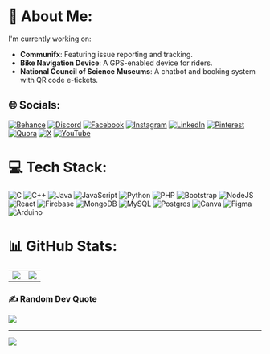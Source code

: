 # 💫 About Me:
I'm currently working on: 
- **Communifx**: Featuring issue reporting and tracking.
- **Bike Navigation Device**: A GPS-enabled device for riders.
- **National Council of Science Museums**: A chatbot and booking system with QR code e-tickets.


## 🌐 Socials:
[![Behance](https://img.shields.io/badge/Behance-1769ff?logo=behance&logoColor=white)](https://behance.net/vaatsavadepu) [![Discord](https://img.shields.io/badge/Discord-%237289DA.svg?logo=discord&logoColor=white)](https://discord.gg/https://discord.gg/RzW6AmKH) [![Facebook](https://img.shields.io/badge/Facebook-%231877F2.svg?logo=Facebook&logoColor=white)](https://facebook.com/vaatsava.adepu) [![Instagram](https://img.shields.io/badge/Instagram-%23E4405F.svg?logo=Instagram&logoColor=white)](https://instagram.com/_bhargav_) [![LinkedIn](https://img.shields.io/badge/LinkedIn-%230077B5.svg?logo=linkedin&logoColor=white)](https://linkedin.com/in/https://www.linkedin.com/in/bhargav-adepu-925361210/) [![Pinterest](https://img.shields.io/badge/Pinterest-%23E60023.svg?logo=Pinterest&logoColor=white)](https://pinterest.com/https://in.pinterest.com/AVSBharGav/) [![Quora](https://img.shields.io/badge/Quora-%23B92B27.svg?logo=Quora&logoColor=white)](https://quora.com/profile/https://www.quora.com/profile/Bhargav-Adepu-1) [![X](https://img.shields.io/badge/X-black.svg?logo=X&logoColor=white)](https://x.com/Avsbhar) [![YouTube](https://img.shields.io/badge/YouTube-%23FF0000.svg?logo=YouTube&logoColor=white)](https://youtube.com/@https://www.youtube.com/@BhargavAdepu) 

# 💻 Tech Stack:
![C](https://img.shields.io/badge/c-%2300599C.svg?style=for-the-badge&logo=c&logoColor=white) ![C++](https://img.shields.io/badge/c++-%2300599C.svg?style=for-the-badge&logo=c%2B%2B&logoColor=white) ![Java](https://img.shields.io/badge/java-%23ED8B00.svg?style=for-the-badge&logo=openjdk&logoColor=white) ![JavaScript](https://img.shields.io/badge/javascript-%23323330.svg?style=for-the-badge&logo=javascript&logoColor=%23F7DF1E) ![Python](https://img.shields.io/badge/python-3670A0?style=for-the-badge&logo=python&logoColor=ffdd54) ![PHP](https://img.shields.io/badge/php-%23777BB4.svg?style=for-the-badge&logo=php&logoColor=white)  ![Bootstrap](https://img.shields.io/badge/bootstrap-%238511FA.svg?style=for-the-badge&logo=bootstrap&logoColor=white)  ![NodeJS](https://img.shields.io/badge/node.js-6DA55F?style=for-the-badge&logo=node.js&logoColor=white) ![React](https://img.shields.io/badge/react-%2320232a.svg?style=for-the-badge&logo=react&logoColor=%2361DAFB) ![Firebase](https://img.shields.io/badge/firebase-a08021?style=for-the-badge&logo=firebase&logoColor=ffcd34) ![MongoDB](https://img.shields.io/badge/MongoDB-%234ea94b.svg?style=for-the-badge&logo=mongodb&logoColor=white) ![MySQL](https://img.shields.io/badge/mysql-4479A1.svg?style=for-the-badge&logo=mysql&logoColor=white) ![Postgres](https://img.shields.io/badge/postgres-%23316192.svg?style=for-the-badge&logo=postgresql&logoColor=white) ![Canva](https://img.shields.io/badge/Canva-%2300C4CC.svg?style=for-the-badge&logo=Canva&logoColor=white) ![Figma](https://img.shields.io/badge/figma-%23F24E1E.svg?style=for-the-badge&logo=figma&logoColor=white) ![Arduino](https://img.shields.io/badge/-Arduino-00979D?style=for-the-badge&logo=Arduino&logoColor=white)

# 📊 GitHub Stats:
<table>
  <tr>
    <td>
      <img src="https://github-readme-streak-stats.herokuapp.com/?user=bhargavvz&theme=dark&hide_border=false" />
    </td>
    <td>
      <img src="https://github-readme-stats.vercel.app/api/top-langs/?username=bhargavvz&theme=dark&hide_border=false&include_all_commits=true&count_private=false&layout=compact" />
    </td>
  </tr>
</table>

### ✍️ Random Dev Quote
![](https://quotes-github-readme.vercel.app/api?type=horizontal&theme=radical)

---
[![](https://visitcount.itsvg.in/api?id=bhargavvz&icon=0&color=3)](https://visitcount.itsvg.in)
